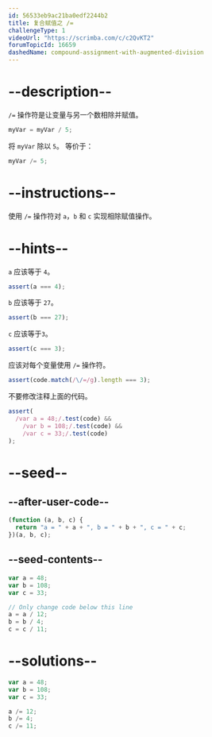 ```yaml
---
id: 56533eb9ac21ba0edf2244b2
title: 复合赋值之 /=
challengeType: 1
videoUrl: "https://scrimba.com/c/c2QvKT2"
forumTopicId: 16659
dashedName: compound-assignment-with-augmented-division
---
```


# --description--

`/=` 操作符是让变量与另一个数相除并赋值。

```js
myVar = myVar / 5;
```

将 `myVar` 除以 `5`。 等价于：

```js
myVar /= 5;
```

# --instructions--

使用 `/=` 操作符对 `a`，`b` 和 `c` 实现相除赋值操作。

# --hints--

`a` 应该等于 `4`。

```js
assert(a === 4);
```

`b` 应该等于 `27`。

```js
assert(b === 27);
```

`c` 应该等于`3`。

```js
assert(c === 3);
```

应该对每个变量使用 `/=` 操作符。

```js
assert(code.match(/\/=/g).length === 3);
```

不要修改注释上面的代码。

```js
assert(
  /var a = 48;/.test(code) &&
    /var b = 108;/.test(code) &&
    /var c = 33;/.test(code)
);
```

# --seed--

## --after-user-code--

```js
(function (a, b, c) {
  return "a = " + a + ", b = " + b + ", c = " + c;
})(a, b, c);
```

## --seed-contents--

```js
var a = 48;
var b = 108;
var c = 33;

// Only change code below this line
a = a / 12;
b = b / 4;
c = c / 11;
```

# --solutions--

```js
var a = 48;
var b = 108;
var c = 33;

a /= 12;
b /= 4;
c /= 11;
```
